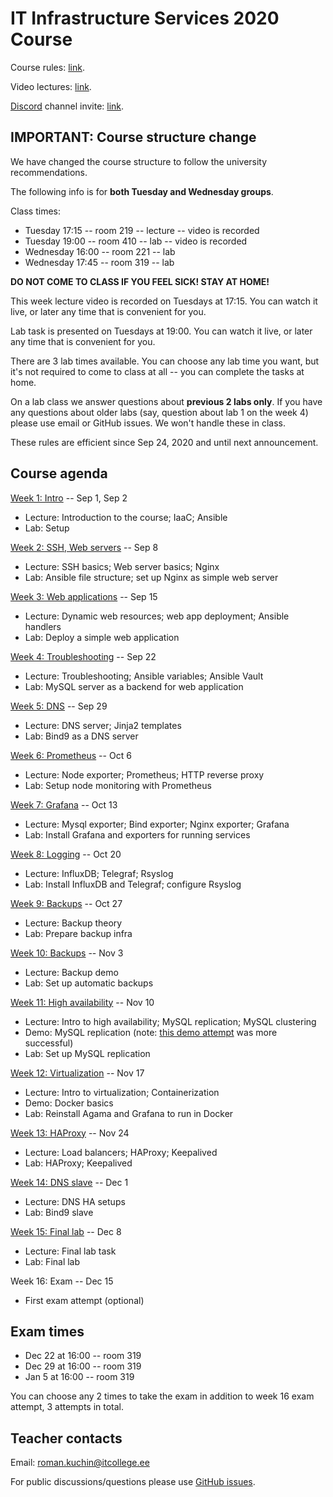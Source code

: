 # IT Infrastructure Services 2020 Course

Course rules: [link](rules.md).

Video lectures: [link](https://echo360.org.uk/section/d36fa51a-ee53-42cd-885e-11a2d2fd0638/public).

[Discord](https://discord.com/download) channel invite: [link](https://discord.gg/pyy2zN).


## IMPORTANT: Course structure change

We have changed the course structure to follow the university recommendations.

The following info is for **both Tuesday and Wednesday groups**.

Class times:

 - Tuesday 17:15 -- room 219 -- lecture -- video is recorded
 - Tuesday 19:00 -- room 410 -- lab -- video is recorded
 - Wednesday 16:00 -- room 221 -- lab
 - Wednesday 17:45 -- room 319 -- lab

**DO NOT COME TO CLASS IF YOU FEEL SICK! STAY AT HOME!**

This week lecture video is recorded on Tuesdays at 17:15. You can watch it live,
or later any time that is convenient for you.

Lab task is presented on Tuesdays at 19:00. You can watch it live, or later any
time that is convenient for you.

There are 3 lab times available. You can choose any lab time you want, but it's
not required to come to class at all -- you can complete the tasks at home.

On a lab class we answer questions about **previous 2 labs only**. If you have
any questions about older labs (say, question about lab 1 on the week 4) please
use email or GitHub issues. We won't handle these in class.

These rules are efficient since Sep 24, 2020 and until next announcement.


## Course agenda

[Week 1: Intro](./01-intro) --  Sep 1, Sep 2
 - Lecture: Introduction to the course; IaaC; Ansible
 - Lab: Setup

[Week 2: SSH, Web servers](./02-web-server) -- Sep 8
 - Lecture: SSH basics; Web server basics; Nginx
 - Lab: Ansible file structure; set up Nginx as simple web server

[Week 3: Web applications](./03-web-app) -- Sep 15
 - Lecture: Dynamic web resources; web app deployment; Ansible handlers
 - Lab: Deploy a simple web application

[Week 4: Troubleshooting](./04-troubleshooting) -- Sep 22
 - Lecture: Troubleshooting; Ansible variables; Ansible Vault
 - Lab: MySQL server as a backend for web application

[Week 5: DNS](./05-dns-server) -- Sep 29
 - Lecture: DNS server; Jinja2 templates
 - Lab: Bind9 as a DNS server

[Week 6: Prometheus](./06-prometheus) -- Oct 6
 - Lecture: Node exporter; Prometheus; HTTP reverse proxy
 - Lab: Setup node monitoring with Prometheus

[Week 7: Grafana](./07-grafana) -- Oct 13
 - Lecture: Mysql exporter; Bind exporter; Nginx exporter; Grafana
 - Lab: Install Grafana and exporters for running services

[Week 8: Logging](./08-logging) -- Oct 20
 - Lecture: InfluxDB; Telegraf; Rsyslog
 - Lab: Install InfluxDB and Telegraf; configure Rsyslog

[Week 9: Backups](./09-backups) -- Oct 27
 - Lecture: Backup theory
 - Lab: Prepare backup infra

[Week 10: Backups](./10-backups) -- Nov 3
 - Lecture: Backup demo
 - Lab: Set up automatic backups

[Week 11: High availability](./11-mysql-ha) -- Nov 10
 - Lecture: Intro to high availability; MySQL replication; MySQL clustering
 - Demo: MySQL replication (note: [this demo attempt](https://echo360.org.uk/lesson/G_bc7a1c9b-4127-4fbc-aace-65bb8ba6ab20_af86ccbe-eff5-431e-a67f-29fb6e1240d8_2020-11-11T16:00:00.000_2020-11-11T17:35:00.000/classroom?focus=Video) was more successful)
 - Lab: Set up MySQL replication

[Week 12: Virtualization](./12-docker) -- Nov 17
 - Lecture: Intro to virtualization; Containerization
 - Demo: Docker basics
 - Lab: Reinstall Agama and Grafana to run in Docker

[Week 13: HAProxy](./13-haproxy) -- Nov 24
 - Lecture: Load balancers; HAProxy; Keepalived
 - Lab: HAProxy; Keepalived

[Week 14: DNS slave](./14-bind-slave) -- Dec 1
 - Lecture: DNS HA setups
 - Lab: Bind9 slave

[Week 15: Final lab](./15-final-lab) -- Dec 8
 - Lecture: Final lab task
 - Lab: Final lab

Week 16: Exam -- Dec 15
 - First exam attempt (optional)

## Exam times

 - Dec 22 at 16:00 -- room 319
 - Dec 29 at 16:00 -- room 319
 - Jan 5 at 16:00 -- room 319

You can choose any 2 times to take the exam in addition to week 16 exam attempt, 3 attempts in total.

## Teacher contacts

Email: roman.kuchin@itcollege.ee

For public discussions/questions please use [GitHub issues](https://github.com/romankuchin/ica0002-2020/issues).
